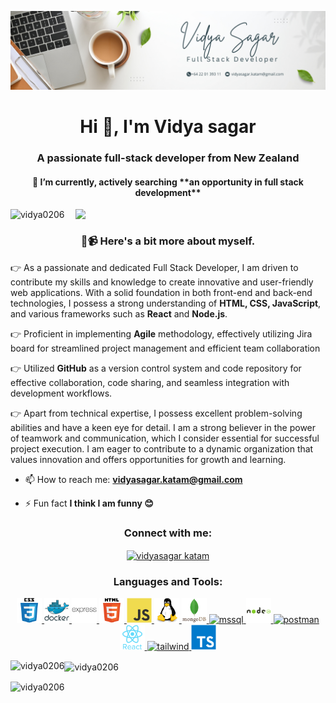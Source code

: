 ![logo](https://github.com/vidya0206/vidya0206/blob/main/banner.png)
<h1 align="center">Hi 👋, I'm Vidya sagar</h1>
<h3 align="center">A passionate full-stack developer from New Zealand</h3>
<h4 align="center">🔭 I’m currently, actively searching **an opportunity in full stack development**</h4>

<img align="right" width="400" src="https://miro.medium.com/v2/resize:fit:1360/0*7Q3yvSIv_t0ioJ-Z.gif" />
<p align="left"> <img src="https://komarev.com/ghpvc/?username=vidya0206&label=Profile%20views&color=0e75b6&style=flat" alt="vidya0206" /> </p>


<h3 align="center">🔘📹 Here's a bit more about myself.</h3>

👉 As a passionate and dedicated Full Stack Developer, I am driven to contribute my skills and knowledge to create innovative and user-friendly web applications. With a solid foundation in both front-end and back-end technologies, I possess a strong understanding of **HTML, CSS, JavaScript**, and various frameworks such as **React** and **Node.js**.

👉 Proficient in implementing **Agile** methodology, effectively utilizing Jira board for streamlined project management and efficient team collaboration

👉 Utilized **GitHub** as a version control system and code repository for effective collaboration, code sharing, and seamless integration with development workflows.

👉 Apart from technical expertise, I possess excellent problem-solving abilities and have a keen eye for detail. I am a strong believer in the power of teamwork and communication, which I consider essential for successful project execution. I am eager to contribute to a dynamic organization that values innovation and offers opportunities for growth and learning.

- 📫 How to reach me: **vidyasagar.katam@gmail.com** 

- ⚡ Fun fact **I think I am funny 😊**

<h3 align="center">Connect with me:</h3>
<p align="center">
<a href="https://www.linkedin.com/in/vidyasagar-katam-310b2419b/" target="blank"><img align="center" src="https://raw.githubusercontent.com/rahuldkjain/github-profile-readme-generator/master/src/images/icons/Social/linked-in-alt.svg" alt="vidyasagar katam" height="30" width="40" /></a>
</p>

<h3 align="center">Languages and Tools:</h3>
<p align="center"> <a href="https://www.w3schools.com/css/" target="_blank" rel="noreferrer"> <img src="https://raw.githubusercontent.com/devicons/devicon/master/icons/css3/css3-original-wordmark.svg" alt="css3" width="40" height="40"/> </a> <a href="https://www.docker.com/" target="_blank" rel="noreferrer"> <img src="https://raw.githubusercontent.com/devicons/devicon/master/icons/docker/docker-original-wordmark.svg" alt="docker" width="40" height="40"/> </a> <a href="https://expressjs.com" target="_blank" rel="noreferrer"> <img src="https://raw.githubusercontent.com/devicons/devicon/master/icons/express/express-original-wordmark.svg" alt="express" width="40" height="40"/> </a> <a href="https://www.w3.org/html/" target="_blank" rel="noreferrer"> <img src="https://raw.githubusercontent.com/devicons/devicon/master/icons/html5/html5-original-wordmark.svg" alt="html5" width="40" height="40"/> </a> <a href="https://developer.mozilla.org/en-US/docs/Web/JavaScript" target="_blank" rel="noreferrer"> <img src="https://raw.githubusercontent.com/devicons/devicon/master/icons/javascript/javascript-original.svg" alt="javascript" width="40" height="40"/> </a> <a href="https://www.linux.org/" target="_blank" rel="noreferrer"> <img src="https://raw.githubusercontent.com/devicons/devicon/master/icons/linux/linux-original.svg" alt="linux" width="40" height="40"/> </a> <a href="https://www.mongodb.com/" target="_blank" rel="noreferrer"> <img src="https://raw.githubusercontent.com/devicons/devicon/master/icons/mongodb/mongodb-original-wordmark.svg" alt="mongodb" width="40" height="40"/> </a> <a href="https://www.microsoft.com/en-us/sql-server" target="_blank" rel="noreferrer"> <img src="https://www.svgrepo.com/show/303229/microsoft-sql-server-logo.svg" alt="mssql" width="40" height="40"/> </a> <a href="https://nodejs.org" target="_blank" rel="noreferrer"> <img src="https://raw.githubusercontent.com/devicons/devicon/master/icons/nodejs/nodejs-original-wordmark.svg" alt="nodejs" width="40" height="40"/> </a> <a href="https://postman.com" target="_blank" rel="noreferrer"> <img src="https://www.vectorlogo.zone/logos/getpostman/getpostman-icon.svg" alt="postman" width="40" height="40"/> </a> <a href="https://reactjs.org/" target="_blank" rel="noreferrer"> <img src="https://raw.githubusercontent.com/devicons/devicon/master/icons/react/react-original-wordmark.svg" alt="react" width="40" height="40"/> </a> <a href="https://tailwindcss.com/" target="_blank" rel="noreferrer"> <img src="https://www.vectorlogo.zone/logos/tailwindcss/tailwindcss-icon.svg" alt="tailwind" width="40" height="40"/> </a> <a href="https://www.typescriptlang.org/" target="_blank" rel="noreferrer"> <img src="https://raw.githubusercontent.com/devicons/devicon/master/icons/typescript/typescript-original.svg" alt="typescript" width="40" height="40"/> </a> </p>

<p><img align="left" src="https://github-readme-stats-sigma-five.vercel.app/api/top-langs?username=vidya0206&show_icons=true&locale=en&layout=compact" alt="vidya0206" /></p>

<p><img align="center" src="https://github-readme-stats-sigma-five.vercel.app/api?username=vidya0206&show_icons=true&locale=en" alt="vidya0206" /></p>

<p><img align="center" src="https://github-readme-streak-stats.herokuapp.com/?user=vidya0206&" alt="vidya0206" /></p>


